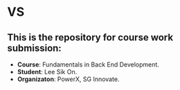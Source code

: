 # VS

## This is the repository for course work submission:

- **Course**: Fundamentals in Back End Development.
- **Student**: Lee Sik On.
- **Organizaton**: PowerX, SG Innovate.

